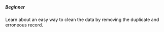 ##### Beginner

Learn about an easy way to clean the data by removing the duplicate and erroneous record.
